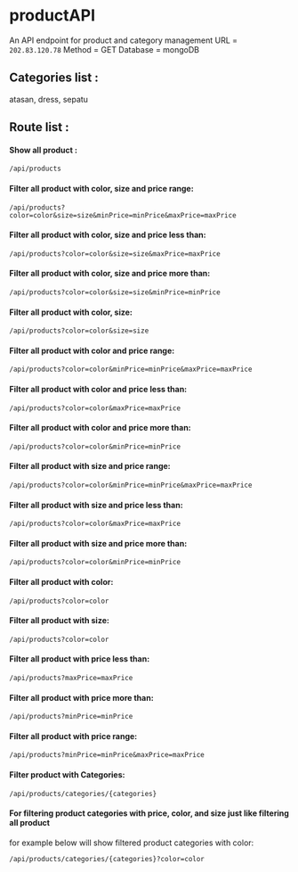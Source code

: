 # productAPI
An API endpoint for product and category management
URL = `202.83.120.78`
Method = GET
Database = mongoDB

## Categories list :
atasan, dress, sepatu

## Route list :

#### Show all product :
```
/api/products
```
#### Filter all product with color, size and price range:
```
/api/products?color=color&size=size&minPrice=minPrice&maxPrice=maxPrice
```
#### Filter all product with color, size and price less than:
```
/api/products?color=color&size=size&maxPrice=maxPrice
```
#### Filter all product with color, size and price more than:
```
/api/products?color=color&size=size&minPrice=minPrice
```
#### Filter all product with color, size:
```
/api/products?color=color&size=size
```
#### Filter all product with color and price range:
```
/api/products?color=color&minPrice=minPrice&maxPrice=maxPrice
```
#### Filter all product with color and price less than:
```
/api/products?color=color&maxPrice=maxPrice
```
#### Filter all product with color and price more than:
```
/api/products?color=color&minPrice=minPrice
```
#### Filter all product with size and price range:
```
/api/products?color=color&minPrice=minPrice&maxPrice=maxPrice
```
#### Filter all product with size and price less than:
```
/api/products?color=color&maxPrice=maxPrice
```
#### Filter all product with size and price more than:
```
/api/products?color=color&minPrice=minPrice
```
#### Filter all product with color:
```
/api/products?color=color
```
#### Filter all product with size:
```
/api/products?color=color
```
#### Filter all product with price less than:
```
/api/products?maxPrice=maxPrice
```
#### Filter all product with price more than:
```
/api/products?minPrice=minPrice
```
#### Filter all product with price range:
```
/api/products?minPrice=minPrice&maxPrice=maxPrice
```

#### Filter product with Categories:
```
/api/products/categories/{categories}
```
#### For filtering product categories with price, color, and size just like filtering all product
for example below will show filtered product categories with color:
```
/api/products/categories/{categories}?color=color
```
